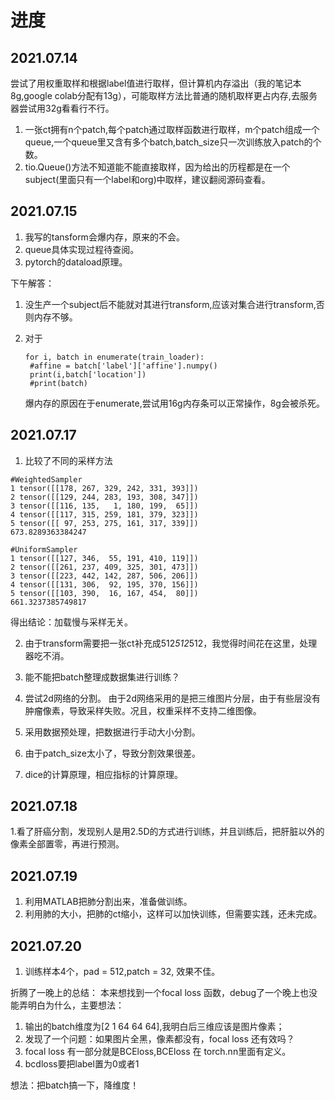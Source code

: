 # 进度
## 2021.07.14
尝试了用权重取样和根据label值进行取样，但计算机内存溢出（我的笔记本8g,google colab分配有13g），可能取样方法比普通的随机取样更占内存,去服务器尝试用32g看看行不行。

1. 一张ct拥有n个patch,每个patch通过取样函数进行取样，m个patch组成一个queue,一个queue里又含有多个batch,batch_size只一次训练放入patch的个数。
2. tio.Queue()方法不知道能不能直接取样，因为给出的历程都是在一个subject(里面只有一个label和org)中取样，建议翻阅源码查看。

## 2021.07.15

1. 我写的tansform会爆内存，原来的不会。
2. queue具体实现过程待查阅。
3. pytorch的dataload原理。

下午解答：
1. 没生产一个subject后不能就对其进行transform,应该对集合进行transform,否则内存不够。

2. 对于
   ```
   for i, batch in enumerate(train_loader):
    #affine = batch['label']['affine'].numpy()
    print(i,batch['location'])
    #print(batch)
    ```
    爆内存的原因在于enumerate,尝试用16g内存条可以正常操作，8g会被杀死。

## 2021.07.17

1. 比较了不同的采样方法
```
#WeightedSampler
1 tensor([[178, 267, 329, 242, 331, 393]])
2 tensor([[129, 244, 283, 193, 308, 347]])
3 tensor([[116, 135,   1, 180, 199,  65]])
4 tensor([[117, 315, 259, 181, 379, 323]])
5 tensor([[ 97, 253, 275, 161, 317, 339]])
673.8289363384247

#UniformSampler
1 tensor([[127, 346,  55, 191, 410, 119]])
2 tensor([[261, 237, 409, 325, 301, 473]])
3 tensor([[223, 442, 142, 287, 506, 206]])
4 tensor([[131, 306,  92, 195, 370, 156]])
5 tensor([[103, 390,  16, 167, 454,  80]])
661.3237385749817

```
得出结论：加载慢与采样无关。

2. 由于transform需要把一张ct补充成512*512*512，我觉得时间花在这里，处理器吃不消。
3. 能不能把batch整理成数据集进行训练？
4. 尝试2d网络的分割。
由于2d网络采用的是把三维图片分层，由于有些层没有肿瘤像素，导致采样失败。况且，权重采样不支持二维图像。
5. 采用数据预处理，把数据进行手动大小分割。

1. 由于patch_size太小了，导致分割效果很差。
2. dice的计算原理，相应指标的计算原理。



## 2021.07.18
1.看了肝癌分割，发现别人是用2.5D的方式进行训练，并且训练后，把肝脏以外的像素全部置零，再进行预测。

## 2021.07.19
1. 利用MATLAB把肺分割出来，准备做训练。
2. 利用肺的大小，把肺的ct缩小，这样可以加快训练，但需要实践，还未完成。

## 2021.07.20
1.  训练样本4个，pad = 512,patch = 32, 效果不佳。

折腾了一晚上的总结：
本来想找到一个focal loss 函数，debug了一个晚上也没能弄明白为什么，主要想法：
1. 输出的batch维度为[2 1 64 64 64],我明白后三维应该是图片像素；
2. 发现了一个问题：如果图片全黑，像素都没有，focal loss 还有效吗？
3. focal loss 有一部分就是BCEloss,BCEloss 在 torch.nn里面有定义。
4. bcdloss要把label置为0或者1


想法：把batch搞一下，降维度！


